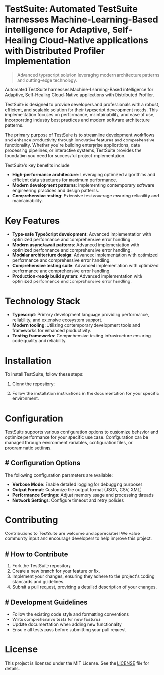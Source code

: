 <!-- fallback_TestSuite_20251019230814_67411 -->

# TestSuite: Automated TestSuite harnesses Machine-Learning-Based intelligence for Adaptive, Self-Healing Cloud-Native applications with Distributed Profiler Implementation
> Advanced typescript solution leveraging modern architecture patterns and cutting-edge technology.

Automated TestSuite harnesses Machine-Learning-Based intelligence for Adaptive, Self-Healing Cloud-Native applications with Distributed Profiler.

TestSuite is designed to provide developers and professionals with a robust, efficient, and scalable solution for their typescript development needs. This implementation focuses on performance, maintainability, and ease of use, incorporating industry best practices and modern software architecture patterns.

The primary purpose of TestSuite is to streamline development workflows and enhance productivity through innovative features and comprehensive functionality. Whether you're building enterprise applications, data processing pipelines, or interactive systems, TestSuite provides the foundation you need for successful project implementation.

TestSuite's key benefits include:

* **High-performance architecture**: Leveraging optimized algorithms and efficient data structures for maximum performance.
* **Modern development patterns**: Implementing contemporary software engineering practices and design patterns.
* **Comprehensive testing**: Extensive test coverage ensuring reliability and maintainability.

# Key Features

* **Type-safe TypeScript development**: Advanced implementation with optimized performance and comprehensive error handling.
* **Modern async/await patterns**: Advanced implementation with optimized performance and comprehensive error handling.
* **Modular architecture design**: Advanced implementation with optimized performance and comprehensive error handling.
* **Comprehensive testing suite**: Advanced implementation with optimized performance and comprehensive error handling.
* **Production-ready build system**: Advanced implementation with optimized performance and comprehensive error handling.

# Technology Stack

* **Typescript**: Primary development language providing performance, reliability, and extensive ecosystem support.
* **Modern tooling**: Utilizing contemporary development tools and frameworks for enhanced productivity.
* **Testing frameworks**: Comprehensive testing infrastructure ensuring code quality and reliability.

# Installation

To install TestSuite, follow these steps:

1. Clone the repository:


2. Follow the installation instructions in the documentation for your specific environment.

# Configuration

TestSuite supports various configuration options to customize behavior and optimize performance for your specific use case. Configuration can be managed through environment variables, configuration files, or programmatic settings.

## # Configuration Options

The following configuration parameters are available:

* **Verbose Mode**: Enable detailed logging for debugging purposes
* **Output Format**: Customize the output format (JSON, CSV, XML)
* **Performance Settings**: Adjust memory usage and processing threads
* **Network Settings**: Configure timeout and retry policies

# Contributing

Contributions to TestSuite are welcome and appreciated! We value community input and encourage developers to help improve this project.

## # How to Contribute

1. Fork the TestSuite repository.
2. Create a new branch for your feature or fix.
3. Implement your changes, ensuring they adhere to the project's coding standards and guidelines.
4. Submit a pull request, providing a detailed description of your changes.

## # Development Guidelines

* Follow the existing code style and formatting conventions
* Write comprehensive tests for new features
* Update documentation when adding new functionality
* Ensure all tests pass before submitting your pull request

# License

This project is licensed under the MIT License. See the [LICENSE](https://github.com/xxxPOUPOUxxx/TestSuite/blob/main/LICENSE) file for details.
